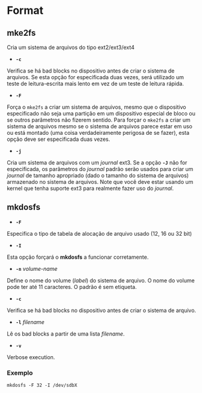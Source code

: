 # Format

## mke2fs

Cria um sistema de arquivos do tipo ext2/ext3/ext4

+ **```-c```**

Verifica se há bad blocks no dispositivo antes de criar o sistema de arquivos. Se esta opção
for especificada duas vezes, será utilizado um teste de leitura-escrita mais lento em vez de
um teste de leitura rápida.

+ **```-F```**

Força o ```mke2fs``` a criar um sistema de arquivos, mesmo que o dispositivo especificado não
seja uma partição em um dispositivo especial de bloco ou se outros parâmetros não fizerem sentido.
Para forçar o ```mke2fs``` a criar um sistema de arquivos mesmo se o sistema de arquivos parece
estar em uso ou está montado (uma coisa verdadeiramente perigosa de se fazer), esta opção deve
ser especificada duas vezes.

+ **```-j```**

Cria um sistema de arquivos com um *journal* ext3. Se a opção **```-J```** não for especificada,
os parâmetros do *journal* padrão serão usados para criar um *journal* de tamanho apropriado
(dado o tamanho do sistema de arquivos) armazenado no sistema de arquivos. Note que você deve estar
usando um kernel que tenha suporte ext3 para realmente fazer uso do *journal*.


## mkdosfs


+ **```-F```**

Especifica o tipo de tabela de alocação de arquivo usado (12, 16 ou 32 bit)

+ **```-I```**

Esta opção forçará o **mkdosfs** a funcionar corretamente.

+ **```-n```** *volume-name*

Define o nome do volume (*label*) do sistema de arquivo. O nome do volume pode
ter até 11 caracteres. O padrão é sem etiqueta.

+ **```-c```**

Verifica se há bad blocks no dispositivo antes de criar o sistema de arquivo.

+ **```-l```** *filename*

Lê os bad blocks a partir de uma lista  *filename*.

+ **```-v```**

Verbose execution.

### Exemplo

```
mkdosfs -F 32 -I /dev/sdbX
```
